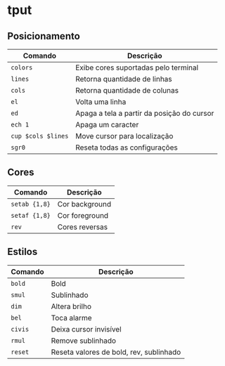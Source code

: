 # tput

## Posicionamento

| Comando            | Descrição                                  |
| ------------------ | ------------------------------------------ |
| `colors`           | Exibe cores suportadas pelo terminal       |
| `lines`            | Retorna quantidade de linhas               |
| `cols`             | Retorna quantidade de colunas              |
| `el`               | Volta uma linha                            |
| `ed`               | Apaga a tela a partir da posição do cursor |
| `ech 1`            | Apaga um caracter                          |
| `cup $cols $lines` | Move cursor para localização               |
| `sgr0`             | Reseta todas as configurações              |

## Cores

| Comando       | Descrição      |
| ------------- | -------------- |
| `setab {1,8}` | Cor background |
| `setaf {1,8}` | Cor foreground |
| `rev`         | Cores reversas |

## Estilos

| Comando | Descrição                               |
| ------- | --------------------------------------- |
| `bold`  | Bold                                    |
| `smul`  | Sublinhado                              |
| `dim`   | Altera brilho                           |
| `bel`   | Toca alarme                             |
| `civis` | Deixa cursor invisível                  |
| `rmul`  | Remove sublinhado                       |
| `reset` | Reseta valores de bold, rev, sublinhado |
